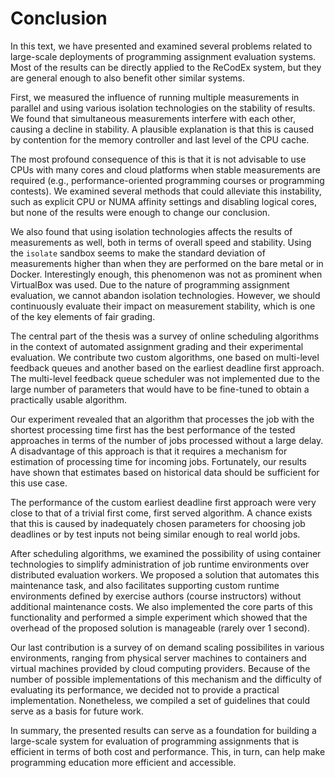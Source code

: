 # Conclusion 

In this text, we have presented and examined several problems related to 
large-scale deployments of programming assignment evaluation systems. Most of 
the results can be directly applied to the ReCodEx system, but they are general 
enough to also benefit other similar systems.

First, we measured the influence of running multiple measurements in parallel 
and using various isolation technologies on the stability of results. We found 
that simultaneous measurements interfere with each other, causing a decline in 
stability. A plausible explanation is that this is caused by contention for the 
memory controller and last level of the CPU cache.

The most profound consequence of this is that it is not advisable to use CPUs 
with many cores and cloud platforms when stable measurements are required (e.g., 
performance-oriented programming courses or programming contests). We examined 
several methods that could alleviate this instability, such as explicit CPU or 
NUMA affinity settings and disabling logical cores, but none of the results were 
enough to change our conclusion.

We also found that using isolation technologies affects the results of 
measurements as well, both in terms of overall speed and stability. Using the 
`isolate` sandbox seems to make the standard deviation of measurements higher 
than when they are performed on the bare metal or in Docker. Interestingly 
enough, this phenomenon was not as prominent when VirtualBox was used. Due to 
the nature of programming assignment evaluation, we cannot abandon isolation 
technologies. However, we should continuously evaluate their impact on 
measurement stability, which is one of the key elements of fair grading.

The central part of the thesis was a survey of online scheduling algorithms in 
the context of automated assignment grading and their experimental evaluation. 
We contribute two custom algorithms, one based on multi-level feedback queues 
and another based on the earliest deadline first approach. The multi-level 
feedback queue scheduler was not implemented due to the large number of 
parameters that would have to be fine-tuned to obtain a practically usable 
algorithm.

Our experiment revealed that an algorithm that processes the job with the 
shortest processing time first has the best performance of the tested approaches 
in terms of the number of jobs processed without a large delay. A disadvantage 
of this approach is that it requires a mechanism for estimation of processing 
time for incoming jobs. Fortunately, our results have shown that estimates based 
on historical data should be sufficient for this use case. 

The performance of the custom earliest deadline first approach were very close 
to that of a trivial first come, first served algorithm. A chance exists that 
this is caused by inadequately chosen parameters for choosing job deadlines or 
by test inputs not being similar enough to real world jobs.

After scheduling algorithms, we examined the possibility of using container 
technologies to simplify administration of job runtime environments over 
distributed evaluation workers. We proposed a solution that automates this 
maintenance task, and also facilitates supporting custom runtime environments 
defined by exercise authors (course instructors) without additional maintenance 
costs. We also implemented the core parts of this functionality and performed a 
simple experiment which showed that the overhead of the proposed solution is 
manageable (rarely over 1 second).

Our last contribution is a survey of on demand scaling possibilites in various 
environments, ranging from physical server machines to containers and virtual 
machines provided by cloud computing providers. Because of the number of 
possible implementations of this mechanism and the difficulty of evaluating its 
performance, we decided not to provide a practical implementation. Nonetheless, 
we compiled a set of guidelines that could serve as a basis for future work.

In summary, the presented results can serve as a foundation for building a
large-scale system for evaluation of programming assignments that is efficient 
in terms of both cost and performance. This, in turn, can help make programming
education more efficient and accessible.

